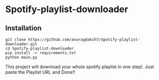 # Spotify-playlist-downloader

## Installation
```
git clone https://github.com/anuragdaksh7/Spotify-playlist-downloader.git
cd Spotify-playlist-downloader
pip install -r requirements.txt
python main.py
```

This project will download your whole spotify playlist in one step!.
Just paste the Playlist URL and Done!!